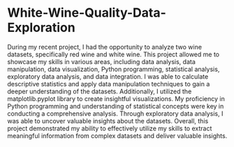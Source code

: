 # White-Wine-Quality-Data-Exploration
During my recent project, I had the opportunity to analyze two wine datasets, specifically red wine and white wine. This project allowed me to showcase my skills in various areas, including data analysis, data manipulation, data visualization, Python programming, statistical analysis, exploratory data analysis, and data integration. I was able to calculate descriptive statistics and apply data manipulation techniques to gain a deeper understanding of the datasets. Additionally, I utilized the matplotlib.pyplot library to create insightful visualizations. My proficiency in Python programming and understanding of statistical concepts were key in conducting a comprehensive analysis. Through exploratory data analysis, I was able to uncover valuable insights about the datasets. Overall, this project demonstrated my ability to effectively utilize my skills to extract meaningful information from complex datasets and deliver valuable insights.
